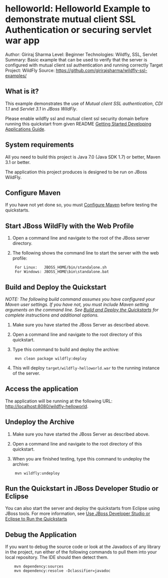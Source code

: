 helloworld: Helloworld Example to demonstrate mutual client SSL Authentication or securing servlet war app
===========================================================================================================
Author: Giriraj Sharma
Level: Beginner
Technologies: Wildfly, SSL, Servlet
Summary: Basic example that can be used to verify that the server is configured with mutual client ssl authentication and running correctly
Target Project: WildFly
Source: <https://github.com/girirajsharma/wildfly-ssl-examples/>

What is it?
-----------

This example demonstrates the use of *Mutual client SSL authentication*, *CDI 1.1* and *Servlet 3.1* in *JBoss WildFly*.

Please enable wildfly ssl and mutual client ssl security domain before running this quickstart from given README [Getting Started Developing Applications Guide](https://github.com/girirajsharma/wildfly-ssl-examples/tree/master/docs).

System requirements
-------------------

All you need to build this project is Java 7.0 (Java SDK 1.7) or better, Maven 3.1 or better.

The application this project produces is designed to be run on JBoss WildFly.

 
Configure Maven
---------------

If you have not yet done so, you must [Configure Maven](../../README.md#mavenconfiguration) before testing the quickstarts.


Start JBoss WildFly with the Web Profile
-------------------------

1. Open a command line and navigate to the root of the JBoss server directory.
2. The following shows the command line to start the server with the web profile:

        For Linux:   JBOSS_HOME/bin/standalone.sh
        For Windows: JBOSS_HOME\bin\standalone.bat

 
Build and Deploy the Quickstart
-------------------------

_NOTE: The following build command assumes you have configured your Maven user settings. If you have not, you must include Maven setting arguments on the command line. See [Build and Deploy the Quickstarts](../README.md#buildanddeploy) for complete instructions and additional options._

1. Make sure you have started the JBoss Server as described above.
2. Open a command line and navigate to the root directory of this quickstart.
3. Type this command to build and deploy the archive:

        mvn clean package wildfly:deploy

4. This will deploy `target/wildfly-helloworld.war` to the running instance of the server.


Access the application 
---------------------

The application will be running at the following URL: <http://localhost:8080/wildfly-helloworld>.


Undeploy the Archive
--------------------

1. Make sure you have started the JBoss Server as described above.
2. Open a command line and navigate to the root directory of this quickstart.
3. When you are finished testing, type this command to undeploy the archive:

        mvn wildfly:undeploy


Run the Quickstart in JBoss Developer Studio or Eclipse
-------------------------------------
You can also start the server and deploy the quickstarts from Eclipse using JBoss tools. For more information, see [Use JBoss Developer Studio or Eclipse to Run the Quickstarts](../README.md#useeclipse) 


Debug the Application
------------------------------------

If you want to debug the source code or look at the Javadocs of any library in the project, run either of the following commands to pull them into your local repository. The IDE should then detect them.

        mvn dependency:sources
        mvn dependency:resolve -Dclassifier=javadoc
